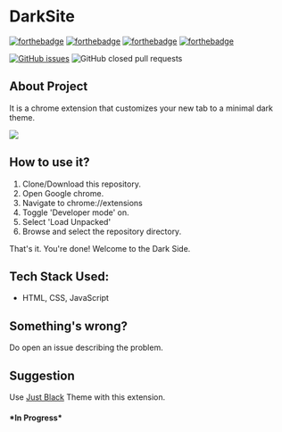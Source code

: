 # DarkSite

[![forthebadge](https://forthebadge.com/images/badges/built-with-love.svg)](https://forthebadge.com)
[![forthebadge](https://forthebadge.com/images/badges/built-by-developers.svg)](https://forthebadge.com)
[![forthebadge](https://forthebadge.com/images/badges/made-with-javascript.svg)](https://forthebadge.com)
[![forthebadge](https://forthebadge.com/images/badges/built-with-swag.svg)](https://forthebadge.com)

[![GitHub issues](https://img.shields.io/github/issues/sudo-rgorai/DarkSite?color=Green&style=for-the-badge)](https://github.com/sudo-rgorai/DarkSite/issues)
![GitHub closed pull requests](https://img.shields.io/github/issues-pr-closed-raw/sudo-rgorai/DarkSite?style=for-the-badge)



## About Project

It is a chrome extension that customizes your new tab to a minimal dark theme.

<img src="https://github.com/sudo-rgorai/DarkSite/blob/master/images/demo.png"/>

## How to use it?

1. Clone/Download this repository.
2. Open Google chrome.
3. Navigate to chrome://extensions
4. Toggle 'Developer mode' on.
5. Select 'Load Unpacked'
6. Browse and select the repository directory.  
  
  
That's it. You're done! Welcome to the Dark Side.

## Tech Stack Used:
+ HTML, CSS, JavaScript

## Something's wrong?

Do open an issue describing the problem.



## Suggestion

Use [Just Black](https://chrome.google.com/webstore/detail/just-black/aghfnjkcakhmadgdomlmlhhaocbkloab)  Theme with this extension.

#### \*In Progress*
